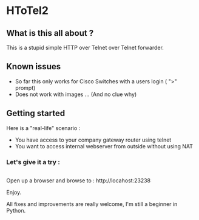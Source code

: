 # HToTel2
## What is this all about ?
This is a stupid simple HTTP over Telnet over Telnet forwarder.

## Known issues

* So far this only works for Cisco Switches with a users login ( ">" prompt)
* Does not work with images ... (And no clue why)

## Getting started

Here is a "real-life" scenario :

* You have access to your company gateway router using telnet
* You want to access internal webserver from outside without using NAT 


### Let's give it a try :

```$ python HToTel2.py  your.public.ip.addr telnet_password some.internal.server
```

Open up a browser and browse to :
http://locahost:23238

Enjoy.

All fixes and improvements are really welcome, I'm still a beginner in Python.